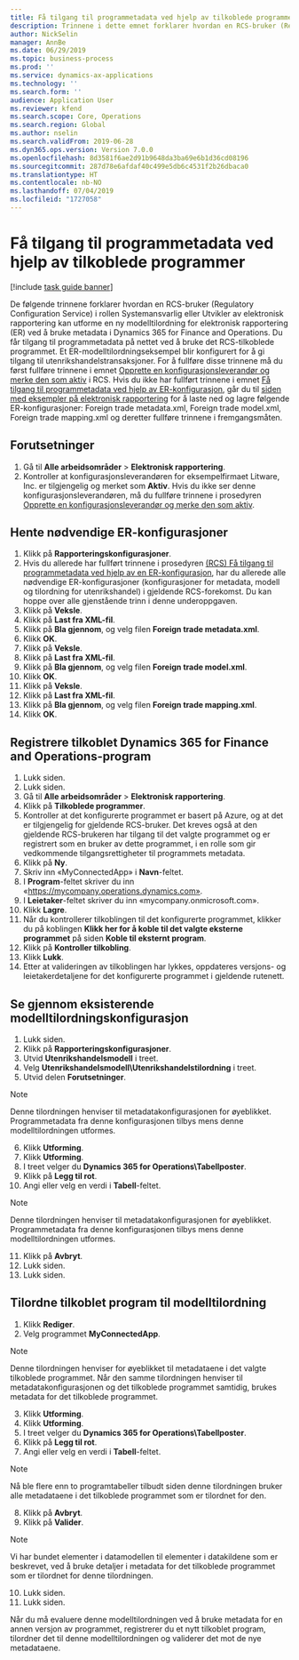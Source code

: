 ```yaml
---
title: Få tilgang til programmetadata ved hjelp av tilkoblede programmer
description: Trinnene i dette emnet forklarer hvordan en RCS-bruker (Regulatory Configuration Service) kan utforme en ny modelltilordning for elektronisk rapportering (ER) ved å bruke metadata i Finance and Operations.
author: NickSelin
manager: AnnBe
ms.date: 06/29/2019
ms.topic: business-process
ms.prod: ''
ms.service: dynamics-ax-applications
ms.technology: ''
ms.search.form: ''
audience: Application User
ms.reviewer: kfend
ms.search.scope: Core, Operations
ms.search.region: Global
ms.author: nselin
ms.search.validFrom: 2019-06-28
ms.dyn365.ops.version: Version 7.0.0
ms.openlocfilehash: 8d3581f6ae2d91b9648da3ba69e6b1d36cd08196
ms.sourcegitcommit: 287d78e6afdaf40c499e5db6c4531f2b26dbaca0
ms.translationtype: HT
ms.contentlocale: nb-NO
ms.lasthandoff: 07/04/2019
ms.locfileid: "1727058"
---
```

# <a name="access-application-metadata-by-using-connected-applications"></a>Få tilgang til programmetadata ved hjelp av tilkoblede programmer

[!include [task guide banner](../../includes/task-guide-banner.md)]

De følgende trinnene forklarer hvordan en RCS-bruker (Regulatory Configuration Service) i rollen Systemansvarlig eller Utvikler av elektronisk rapportering kan utforme en ny modelltilordning for elektronisk rapportering (ER) ved å bruke metadata i Dynamics 365 for Finance and Operations. Du får tilgang til programmetadata på nettet ved å bruke det RCS-tilkoblede programmet. Et ER-modelltilordningseksempel blir konfigurert for å gi tilgang til utenrikshandelstransaksjoner. For å fullføre disse trinnene må du først fullføre trinnene i emnet [Opprette en konfigurasjonsleverandør og merke den som aktiv](er-configuration-provider-mark-it-active-2016-11.md) i RCS. Hvis du ikke har fullført trinnene i emnet [Få tilgang til programmetadata ved hjelp av ER-konfigurasjon](access-application-metadata-er-configuration.md), går du til [siden med eksempler på elektronisk rapportering](https://go.microsoft.com/fwlink/?linkid=862266) for å laste ned og lagre følgende ER-konfigurasjoner: Foreign trade metadata.xml, Foreign trade model.xml, Foreign trade mapping.xml og deretter fullføre trinnene i fremgangsmåten.

## <a name="prerequisites"></a>Forutsetninger
1. Gå til **Alle arbeidsområder** > **Elektronisk rapportering**. 
2. Kontroller at konfigurasjonsleverandøren for eksempelfirmaet Litware, Inc. er tilgjengelig og merket som **Aktiv**. Hvis du ikke ser denne konfigurasjonsleverandøren, må du fullføre trinnene i prosedyren [Opprette en konfigurasjonsleverandør og merke den som aktiv](er-configuration-provider-mark-it-active-2016-11.md). 

## <a name="get-required-er-configurations"></a>Hente nødvendige ER-konfigurasjoner
1. Klikk på **Rapporteringskonfigurasjoner**. 
2. Hvis du allerede har fullført trinnene i prosedyren [(RCS) Få tilgang til programmetadata ved hjelp av en ER-konfigurasjon](access-application-metadata-er-configuration.md), har du allerede alle nødvendige ER-konfigurasjoner (konfigurasjoner for metadata, modell og tilordning for utenrikshandel) i gjeldende RCS-forekomst. Du kan hoppe over alle gjenstående trinn i denne underoppgaven. 
3. Klikk på **Veksle**. 
4. Klikk på **Last fra XML-fil**. 
5. Klikk på **Bla gjennom**, og velg filen **Foreign trade metadata.xml**. 
6. Klikk **OK**. 
7. Klikk på **Veksle**. 
8. Klikk på **Last fra XML-fil**. 
9. Klikk på **Bla gjennom**, og velg filen **Foreign trade model.xml**. 
10. Klikk **OK**. 
11. Klikk på **Veksle**. 
12. Klikk på **Last fra XML-fil**. 
13. Klikk på **Bla gjennom**, og velg filen **Foreign trade mapping.xml**. 
14. Klikk **OK**. 

## <a name="register-connected-dynamics-365-for-finance-and-operations-application"></a>Registrere tilkoblet Dynamics 365 for Finance and Operations-program
1. Lukk siden. 
2. Lukk siden. 
3. Gå til **Alle arbeidsområder** > **Elektronisk rapportering**. 
4. Klikk på **Tilkoblede programmer**. 
5. Kontroller at det konfigurerte programmet er basert på Azure, og at det er tilgjengelig for gjeldende RCS-bruker. Det kreves også at den gjeldende RCS-brukeren har tilgang til det valgte programmet og er registrert som en bruker av dette programmet, i en rolle som gir vedkommende tilgangsrettigheter til programmets metadata. 
6. Klikk på **Ny**. 
7. Skriv inn «MyConnectedApp» i **Navn**-feltet. 
8. I **Program**-feltet skriver du inn «https://mycompany.operations.dynamics.com». 
9. I **Leietaker**-feltet skriver du inn «mycompany.onmicrosoft.com». 
10. Klikk **Lagre**. 
11. Når du kontrollerer tilkoblingen til det konfigurerte programmet, klikker du på koblingen **Klikk her for å koble til det valgte eksterne programmet** på siden **Koble til eksternt program**. 
12. Klikk på **Kontroller tilkobling**. 
13. Klikk **Lukk**. 
14. Etter at valideringen av tilkoblingen har lykkes, oppdateres versjons- og leietakerdetaljene for det konfigurerte programmet i gjeldende rutenett. 

## <a name="review-existing-model-mapping-configuration"></a>Se gjennom eksisterende modelltilordningskonfigurasjon
1. Lukk siden. 
2. Klikk på **Rapporteringskonfigurasjoner**. 
3. Utvid **Utenrikshandelsmodell** i treet. 
4. Velg **Utenrikshandelsmodell\Utenrikshandelstilordning** i treet. 
5. Utvid delen **Forutsetninger**. 

> [!NOTE]
> Denne tilordningen henviser til metadatakonfigurasjonen for øyeblikket. Programmetadata fra denne konfigurasjonen tilbys mens denne modelltilordningen utformes. 

6. Klikk **Utforming**. 
7. Klikk **Utforming**. 
8. I treet velger du **Dynamics 365 for Operations\Tabellposter**. 
9. Klikk på **Legg til rot**. 
10. Angi eller velg en verdi i **Tabell**-feltet. 

> [!NOTE]
> Denne tilordningen henviser til metadatakonfigurasjonen for øyeblikket. Programmetadata fra denne konfigurasjonen tilbys mens denne modelltilordningen utformes. 

11. Klikk på **Avbryt**. 
12. Lukk siden. 
13. Lukk siden. 

## <a name="assign-connected-application-to-model-mapping"></a>Tilordne tilkoblet program til modelltilordning 
1. Klikk **Rediger**. 
2. Velg programmet **MyConnectedApp**. 

> [!NOTE]
> Denne tilordningen henviser for øyeblikket til metadataene i det valgte tilkoblede programmet. Når den samme tilordningen henviser til metadatakonfigurasjonen og det tilkoblede programmet samtidig, brukes metadata for det tilkoblede programmet. 

3. Klikk **Utforming**. 
4. Klikk **Utforming**. 
5. I treet velger du **Dynamics 365 for Operations\Tabellposter**. 
6. Klikk på **Legg til rot**. 
7. Angi eller velg en verdi i **Tabell**-feltet. 

> [!NOTE]
> Nå ble flere enn to programtabeller tilbudt siden denne tilordningen bruker alle metadataene i det tilkoblede programmet som er tilordnet for den. 

8. Klikk på **Avbryt**. 
9. Klikk på **Valider**. 

> [!NOTE]
> Vi har bundet elementer i datamodellen til elementer i datakildene som er beskrevet, ved å bruke detaljer i metadata for det tilkoblede programmet som er tilordnet for denne tilordningen. 

10. Lukk siden. 
11. Lukk siden. 

Når du må evaluere denne modelltilordningen ved å bruke metadata for en annen versjon av programmet, registrerer du et nytt tilkoblet program, tilordner det til denne modelltilordningen og validerer det mot de nye metadataene.
